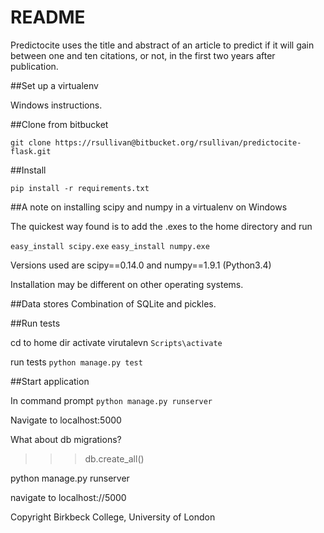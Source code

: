 # README #

Predictocite uses the title and abstract of an article to predict if it will gain between one and ten citations, or not, in the first two years after publication. 


##Set up a virtualenv

Windows instructions.


##Clone from bitbucket

`git clone https://rsullivan@bitbucket.org/rsullivan/predictocite-flask.git`

##Install

`pip install -r requirements.txt`

##A note on installing scipy and numpy in a virtualenv on Windows

The quickest way found is to add the .exes to the home directory and
run

`easy_install scipy.exe`
`easy_install numpy.exe`

Versions used are scipy==0.14.0 and numpy==1.9.1 (Python3.4)

Installation may be different on other operating systems.


##Data stores
Combination of SQLite and pickles.


##Run tests

cd to home dir
activate virutalevn `Scripts\activate`

run tests
`python manage.py test`


##Start application

In command prompt `python manage.py runserver`

Navigate to localhost:5000

What about db migrations? 

>>>db.create_all()

python manage.py runserver

navigate to localhost://5000

Copyright Birkbeck College, University of London